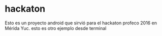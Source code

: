 # hackaton
Esto es un proyecto android que sirvió para el hackaton profeco 2016 en Mérida Yuc.
esto es otro ejemplo desde  terminal

